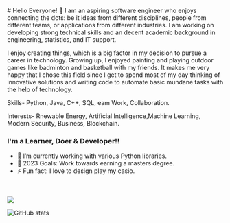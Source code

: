 
<br>
# Hello Everyone! 👋  
I am an aspiring software engineer who enjoys connecting the dots: be it ideas from different disciplines, people from different teams, or applications from different industries. I am working on developing strong technical skills and an decent academic background in engineering, statistics, and IT support. 

I enjoy creating things, which is a big factor in my decision to pursue a career in technology. Growing up, I enjoyed painting and playing outdoor games like badminton and basketball with my friends. It makes me very happy that I chose this field since I get to spend most of my day thinking of innovative solutions and writing code to automate basic mundane tasks with the help of technology.

Skills- Python, Java, C++, SQL, eam Work, Collaboration.    

Interests- Rnewable Energy, Artificial Intelligence,Machine Learning, Modern Security, Business, Blockchain.  

### I'm a Learner, Doer & Developer!!

- 🌱 I’m currently working with various Python libraries.
- 🥅 2023 Goals: Work towards earning a masters degree.
- ⚡ Fun fact: I love to design  play my casio.

<br />

![](https://komarev.com/ghpvc/?username=shecoderfinally&color=a17ac8)

![GitHub stats](https://github-readme-stats.vercel.app/api?username=shecoderfinally&theme=nightowl&show_icons=true)



